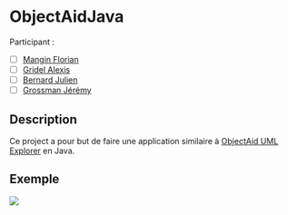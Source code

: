 # ObjectAidJava

Participant : 
- [ ] [Mangin Florian](https://github.com/Flotss)
- [ ] [Gridel Alexis](https://github.com/Inerska)
- [ ] [Bernard Julien](https://github.com/julienBernard3)
- [ ] [Grossman Jérémy](https://github.com/T1Boomer)

## Description

Ce project a pour but de faire une application similaire à [ObjectAid UML Explorer](https://marketplace.eclipse.org/content/objectaid-uml-explorer) en Java.

## Exemple

![](https://i.imgur.com/QWYGMcI.png)